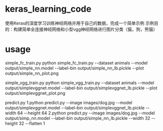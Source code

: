 # keras_learning_code
使用Keras的深度学习训练神经网络并用于自己的数据，完成一个简单示例
示例目的：构建简单全连接神经网络和小型vgg神经网络进行图片分类（猫，狗，熊猫）


# usage
simple_fc_train.py
python simple_fc_train.py --dataset animals --model output/simple_nn.model --label-bin output/simple_nn_lb.pickle --plot output/simple_nn_plot.png

simple_vgg_train.py
python simple_vgg_train.py --dataset animals --model output/simplevggnet.model --label-bin output/simplevggnet_lb.pickle --plot output/simplevggnet_plot.png

predict.py
1.python predict.py --image images/dog.jpg --model output/simplevggnet.model --label-bin output/simplevggnet_lb.pickle --width 64 --height 64
2.python predict.py --image images/dog.jpg --model output/simp_nn.model --label-bin output/simple_nn_lb.pickle --width 32 --height 32 --flatten 1 
